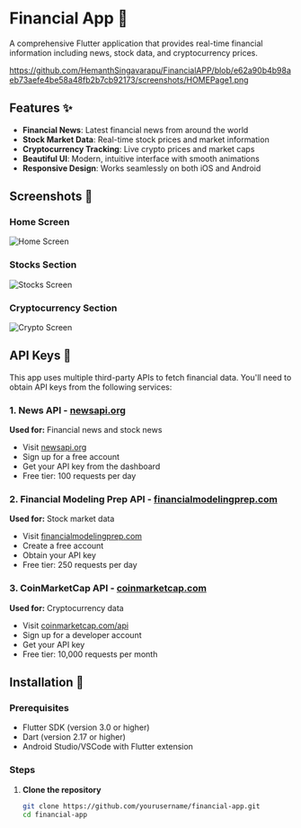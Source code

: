 # Financial App 📱

A comprehensive Flutter application that provides real-time financial information including news, stock data, and cryptocurrency prices.

https://github.com/HemanthSingavarapu/FinancialAPP/blob/e62a90b4b98aeb73aefe4be58a48fb2b7cb92173/screenshots/HOMEPage1.png <!-- Replace with your actual screenshots -->

## Features ✨

- **Financial News**: Latest financial news from around the world
- **Stock Market Data**: Real-time stock prices and market information
- **Cryptocurrency Tracking**: Live crypto prices and market caps
- **Beautiful UI**: Modern, intuitive interface with smooth animations
- **Responsive Design**: Works seamlessly on both iOS and Android

## Screenshots 📸

### Home Screen
![Home Screen](screenshots/home.png) <!-- Add your actual screenshot path -->

### Stocks Section
![Stocks Screen](screenshots/stocks.png) <!-- Add your actual screenshot path -->

### Cryptocurrency Section
![Crypto Screen](screenshots/crypto.png) <!-- Add your actual screenshot path -->

## API Keys 🔑

This app uses multiple third-party APIs to fetch financial data. You'll need to obtain API keys from the following services:

### 1. News API - [newsapi.org](https://newsapi.org)
**Used for:** Financial news and stock news
- Visit [newsapi.org](https://newsapi.org)
- Sign up for a free account
- Get your API key from the dashboard
- Free tier: 100 requests per day

### 2. Financial Modeling Prep API - [financialmodelingprep.com](https://financialmodelingprep.com)
**Used for:** Stock market data
- Visit [financialmodelingprep.com](https://financialmodelingprep.com)
- Create a free account
- Obtain your API key
- Free tier: 250 requests per day

### 3. CoinMarketCap API - [coinmarketcap.com](https://coinmarketcap.com/api)
**Used for:** Cryptocurrency data
- Visit [coinmarketcap.com/api](https://coinmarketcap.com/api)
- Sign up for a developer account
- Get your API key
- Free tier: 10,000 requests per month

## Installation 🚀

### Prerequisites
- Flutter SDK (version 3.0 or higher)
- Dart (version 2.17 or higher)
- Android Studio/VSCode with Flutter extension

### Steps
1. **Clone the repository**
   ```bash
   git clone https://github.com/yourusername/financial-app.git
   cd financial-app

